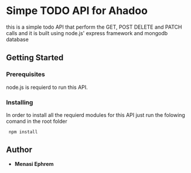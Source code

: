 # Simpe TODO API for Ahadoo

this is a simple todo API that perform the GET, POST DELETE and PATCH calls and it is built using node.js' express framework and mongodb database 

## Getting Started

### Prerequisites
node.js is requierd to run this API. 

### Installing 

In order to install all the requierd modules for this API just run the folowing comand in the root folder 

``` 
 npm install

```

## Author

 * **Menasi Ephrem**
